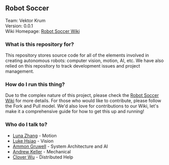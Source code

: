 ## Robot Soccer ##

Team: Vektor Krum<br>
Version: 0.0.1<br>
Wiki Homepage: [Robot Soccer Wiki](https://github.com/lukehsiao/RobotSoccer/wiki)<br>

### What is this repository for? ###
This repository stores source code for all of the elements involved in creating autonomous robots: computer vision, motion, AI, etc. We have also relied on this repository to track development issues and project management.

### How do I run this thing? ###
Due to the complex nature of this project, please check the [Robot Soccer Wiki](https://github.com/lukehsiao/RobotSoccer/wiki) for more details. For those who would like to contribute, please follow the Fork and Pull model. We'd also love for contributions to our Wiki, let's make it a comprehensive guide for how to get this up and running!

### Who do I talk to? ###

* [Luna Zhang](https://github.com/waffle555) - Motion
* [Luke Hsiao](https://github.com/lukehsiao) - Vision
* [Ammon Gruwell](https://github.com/gruwella) - System Architecture and AI
* [Andrew Keller](https://github.com/andrewmkeller9) - Mechanical
* [Clover Wu](https://github.com/wuxiaob3) - Distributed Help
